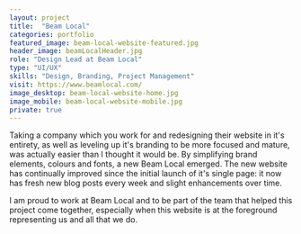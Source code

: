 ```yaml
---
layout: project
title:  "Beam Local"
categories: portfolio
featured_image: beam-local-website-featured.jpg
header_image: beamLocalHeader.jpg
role: "Design Lead at Beam Local"
type: "UI/UX"
skills: "Design, Branding, Project Management"
visit: https://www.beamlocal.com/
image_desktop: beam-local-website-home.jpg
image_mobile: beam-local-website-mobile.jpg
private: true
---
```


Taking a company which you work for and redesigning their website in it's entirety,
as well as leveling up it's branding to be more focused and mature, was actually
easier than I thought it would be. By simplifying brand elements, colours and
fonts, a new Beam Local emerged. The new website has continually improved since
the initial launch of it's single page: it now has fresh new blog posts every week
and slight enhancements over time.

I am proud to work at Beam Local and to be part of the team that helped this
project come together, especially when this website is at the foreground
representing us and all that we do.
